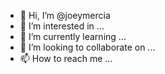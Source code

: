 - 👋 Hi, I’m @joeymercia
- 👀 I’m interested in ...
- 🌱 I’m currently learning ...
- 💞️ I’m looking to collaborate on ...
- 📫 How to reach me ...

<!---
joeymercia/joeymercia is a ✨ special ✨ repository because its `README.md` (this file) appears on your GitHub profile.
You can click the Preview link to take a look at your changes.
--->
